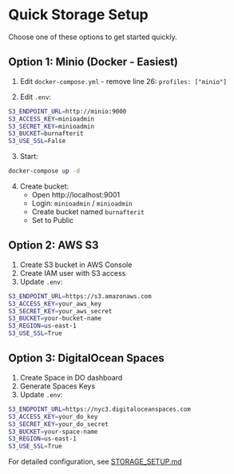 # Quick Storage Setup

Choose one of these options to get started quickly.

## Option 1: Minio (Docker - Easiest)

1. Edit `docker-compose.yml` - remove line 26: `profiles: ["minio"]`

2. Edit `.env`:
```bash
S3_ENDPOINT_URL=http://minio:9000
S3_ACCESS_KEY=minioadmin
S3_SECRET_KEY=minioadmin
S3_BUCKET=burnafterit
S3_USE_SSL=False
```

3. Start:
```bash
docker-compose up -d
```

4. Create bucket:
   - Open http://localhost:9001
   - Login: `minioadmin` / `minioadmin`
   - Create bucket named `burnafterit`
   - Set to Public

## Option 2: AWS S3

1. Create S3 bucket in AWS Console
2. Create IAM user with S3 access
3. Update `.env`:
```bash
S3_ENDPOINT_URL=https://s3.amazonaws.com
S3_ACCESS_KEY=your_aws_key
S3_SECRET_KEY=your_aws_secret
S3_BUCKET=your-bucket-name
S3_REGION=us-east-1
S3_USE_SSL=True
```

## Option 3: DigitalOcean Spaces

1. Create Space in DO dashboard
2. Generate Spaces Keys
3. Update `.env`:
```bash
S3_ENDPOINT_URL=https://nyc3.digitaloceanspaces.com
S3_ACCESS_KEY=your_do_key
S3_SECRET_KEY=your_do_secret
S3_BUCKET=your-space-name
S3_REGION=us-east-1
S3_USE_SSL=True
```

For detailed configuration, see [STORAGE_SETUP.md](STORAGE_SETUP.md)
